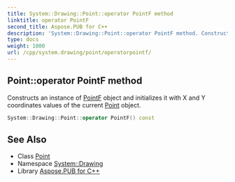 ```yaml
---
title: System::Drawing::Point::operator PointF method
linktitle: operator PointF
second_title: Aspose.PUB for C++
description: 'System::Drawing::Point::operator PointF method. Constructs an instance of PointF object and initializes it with X and Y coordinates values of the current Point object in C++.'
type: docs
weight: 1000
url: /cpp/system.drawing/point/operatorpointf/
---
```

## Point::operator PointF method


Constructs an instance of [PointF](../../pointf/) object and initializes it with X and Y coordinates values of the current [Point](../) object.

```cpp
System::Drawing::Point::operator PointF() const
```

## See Also

* Class [Point](../)
* Namespace [System::Drawing](../../)
* Library [Aspose.PUB for C++](../../../)
